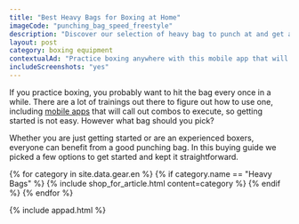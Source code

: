 ```yaml
---
title: "Best Heavy Bags for Boxing at Home"
imageCode: "punching_bag_speed_freestyle"
description: "Discover our selection of heavy bag to punch at and get a great technical and cardio training."
layout: post
category: boxing equipment
contextualAd: "Practice boxing anywhere with this mobile app that will call out combos and other actions for you to execute!"
includeScreenshots: "yes"
---
```


If you practice boxing, you probably want to hit the bag every once in a while. There are a lot of trainings out there to figure out how to use one, including [mobile apps](/best-apps-for-punching-bag/) that will call out combos to execute, so getting started is not easy. However what bag should you pick?

Whether you are just getting started or are an experienced boxers, everyone can benefit from a good punching bag. In this buying guide we picked a few options to get started and kept it straightforward.

{% for category in site.data.gear.en %}
  {% if category.name == "Heavy Bags" %}
    {% include shop_for_article.html content=category %}
  {% endif %}
{% endfor %}

{% include appad.html %}

